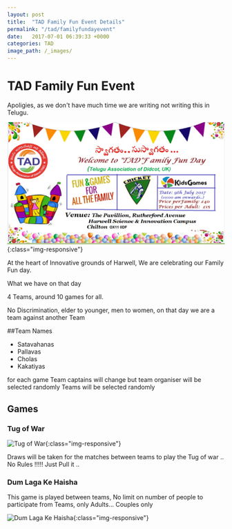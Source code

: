 ```yaml
---
layout: post
title:  "TAD Family Fun Event Details"
permalink: "/tad/familyfundayevent"
date:   2017-07-01 06:39:33 +0000
categories: TAD
image_path: /_images/
---
```

# TAD Family Fun Event
Apoligies, as we don't have much time we are writing not writing this in Telugu.

![TAD Family Fund Day](https://raw.githubusercontent.com/tadfamilyfunevent/tadfamilyfunevent.github.io/master/_images/e0a9cef2-428a-4284-b4c1-fece673508cc.jpeg){:class="img-responsive"}

At the heart of Innovative grounds of Harwell, We are celebrating our Family Fun day.

What we have on that day

4 Teams, around 10 games for all.

No Discrimination, elder to younger, men to women, on that day we are a team against another Team

##Team Names
- Satavahanas
- Pallavas
- Cholas
- Kakatiyas

for each game Team captains will change but team organiser will be selected randomly
Teams will be selected randomly

## Games

### Tug of War
![Tug of War](https://photos.travelblog.org/Photos/28984/129630/f/900611-tug-of-war-the-indian-side-0.jpg){:class="img-responsive"}

Draws will be taken for the matches between teams to play the Tug of war .. No Rules !!!!! Just Pull it ..

### Dum Laga Ke Haisha
This game is played between teams, No limit on number of people to participate from Teams, only Adults... Couples only

![Dum Laga Ke Haisha](http://images.mid-day.com/images/2015/feb/25Bhumi-Ayushmann.jpg){:class="img-responsive"}
